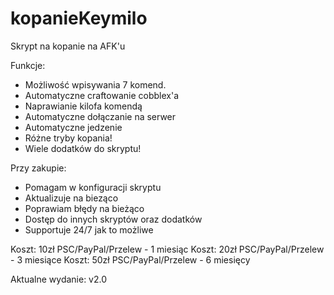 # kopanieKeymilo
Skrypt na kopanie na AFK'u

Funkcje:
- Możliwość wpisywania 7 komend.
- Automatyczne craftowanie cobblex'a
- Naprawianie kilofa komendą
- Automatyczne dołączanie na serwer
- Automatyczne jedzenie
- Różne tryby kopania!
- Wiele dodatków do skryptu!

Przy zakupie:
- Pomagam w konfiguracji skryptu
- Aktualizuje na bieząco
- Poprawiam błędy na bieżąco
- Dostęp do innych skryptów oraz dodatków
- Supportuje 24/7 jak to możliwe

Koszt: 10zł PSC/PayPal/Przelew - 1 miesiąc
Koszt: 20zł PSC/PayPal/Przelew - 3 miesiące
Koszt: 50zł PSC/PayPal/Przelew - 6 miesięcy


Aktualne wydanie: v2.0
